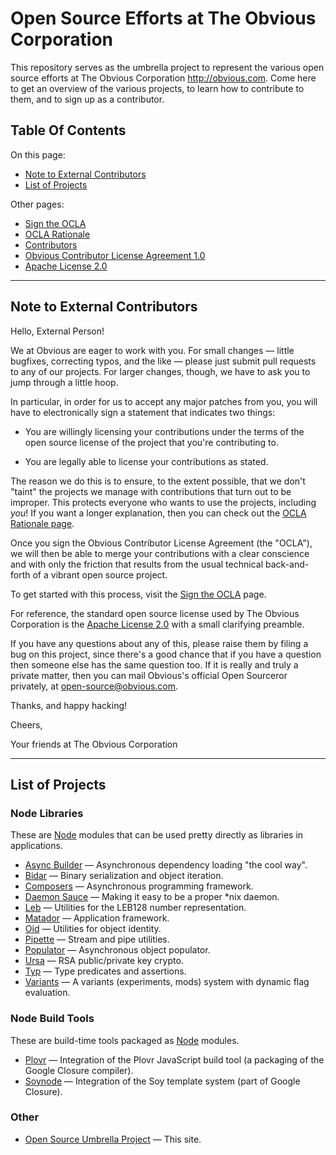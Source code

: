 Open Source Efforts at The Obvious Corporation
==============================================

This repository serves as the umbrella project to represent the
various open source efforts at The Obvious Corporation
<http://obvious.com>. Come here to get an overview of the various
projects, to learn how to contribute to them, and to sign up as a
contributor.

Table Of Contents
-----------------

On this page:

* [Note to External Contributors](#note-to-external-contributors)
* [List of Projects](#list-of-projects)

Other pages:

* [Sign the OCLA](https://github.com/Obvious/open-source/blob/master/sign-ocla.md)
* [OCLA Rationale](https://github.com/Obvious/open-source/blob/master/ocla-rationale.md)
* [Contributors](https://github.com/Obvious/open-source/blob/master/contributors)
* [Obvious Contributor License Agreement 1.0](https://github.com/Obvious/open-source/blob/master/ocla-1.0.md)
* [Apache License 2.0](https://github.com/Obvious/open-source/blob/master/apache-license-2.0.md)

* * * * * * * * * * * * * * * * * * * * * * * * * * * * * * * *

Note to External Contributors
-----------------------------

Hello, External Person!

We at Obvious are eager to work with you. For small changes &mdash;
little bugfixes, correcting typos, and the like &mdash; please just
submit pull requests to any of our projects. For larger changes,
though, we have to ask you to jump through a little hoop.

In particular, in order for us to accept any major patches from you,
you will have to electronically sign a statement that indicates two
things:

* You are willingly licensing your contributions under the terms of
  the open source license of the project that you're contributing to.

* You are legally able to license your contributions as stated.

The reason we do this is to ensure, to the extent possible, that we
don't "taint" the projects we manage with contributions that turn out
to be improper. This protects everyone who wants to use the projects,
including *you*! If you want a longer explanation, then you can check
out the [OCLA Rationale
page](https://github.com/Obvious/open-source/blob/master/ocla-rationale.md).

Once you sign the Obvious Contributor License Agreement (the "OCLA"),
we will then be able to merge your contributions with a clear
conscience and with only the friction that results from the usual
technical back-and-forth of a vibrant open source project.

To get started with this process, visit the
[Sign the OCLA](https://github.com/Obvious/open-source/blob/master/sign-ocla.md)
page.

For reference, the standard open source license used by The Obvious
Corporation is the
[Apache License 2.0](https://github.com/Obvious/open-source/blob/master/apache-license-2.0.md)
with a small clarifying preamble.

If you have any questions about any of this, please raise them by
filing a bug on this project, since there's a good chance that if you
have a question then someone else has the same question too. If it is
really and truly a private matter, then you can mail Obvious's
official Open Sourceror privately, at
[open-source@obvious.com](mailto:open-source@obvious.com).

Thanks, and happy hacking!

Cheers,

Your friends at The Obvious Corporation

* * * * * * * * * * * * * * * * * * * * * * * * * * * * * * * *

List of Projects
----------------

### Node Libraries

These are [Node](http://nodejs.org/) modules that can be used pretty directly as
libraries in applications.

* [Async Builder](https://github.com/Obvious/asyncBuilder) &mdash;
  Asynchronous dependency loading "the cool way".
* [Bidar](https://github.com/Obvious/bidar) &mdash; Binary serialization
  and object iteration.
* [Composers](https://github.com/Obvious/composers) &mdash; Asynchronous
  programming framework.
* [Daemon Sauce](https://github.com/Obvious/daemonsauce) &mdash; Making
  it easy to be a proper *nix daemon.
* [Leb](https://github.com/Obvious/leb) &mdash; Utilities for the LEB128
  number representation.
* [Matador](https://github.com/Obvious/matador) &mdash; Application
  framework.
* [Oid](https://github.com/Obvious/oid) &mdash; Utilities for object
  identity.
* [Pipette](https://github.com/Obvious/pipette) &mdash; Stream and pipe
  utilities.
* [Populator](https://github.com/Obvious/populator) &mdash;
  Asynchronous object populator.
* [Ursa](https://github.com/Obvious/ursa) &mdash; RSA public/private key
  crypto.
* [Typ](https://github.com/Obvious/typ) &mdash; Type predicates and
  assertions.
* [Variants](https://github.com/Obvious/variants) &mdash; A variants
  (experiments, mods) system with dynamic flag evaluation.

### Node Build Tools

These are build-time tools packaged as [Node](http://nodejs.org/) modules.

* [Plovr](https://github.com/Obvious/plovr) &mdash; Integration of
  the Plovr JavaScript build tool (a packaging of the Google Closure compiler).
* [Soynode](https://github.com/Obvious/soynode) &mdash; Integration of
  the Soy template system (part of Google Closure).

### Other

* [Open Source Umbrella Project](https://github.com/Obvious/open-source)
  &mdash; This site.
